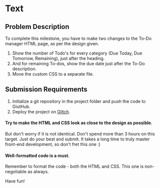# Text

## Problem Description
To complete this milestone, you have to make two changes to the To-Do manager HTML page, as per the design given.

1. Show the number of Todo's for every category (Due Today, Due Tomorrow, Remaining), just after the heading.
2. And for remaining To-dos, show the due date just after the To-Do description.
3. Move the custom CSS to a separate file.
   
## Submission Requirements
1. Initialize a git repository in the project folder and push the code to GiutHub.
2. Deploy the project on [Glitch](https://glitch.com/).
   
#### Try to make the HTML and CSS look as close to the design as possible.
But don't worry if it is not identical. Don't spend more than 3 hours on this target. Just do your best and submit. It takes a long time to truly master front-end development, so don't fret this one :)

#### Well-formatted code is a must.
Remember to format the code - both the HTML and CSS. This one is non-negotiable as always.

Have fun!